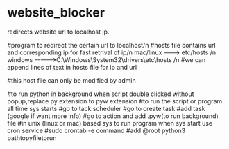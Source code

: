 # website_blocker
redirects website url to localhost ip.

#program to redirect the certain url to localhost/n
#hosts file contains url and corresponding ip for fast retrival of ip/n
mac/linux ---> etc/hosts /n
windows ----->C:\Windows\System32\drivers\etc\hosts /n
#we can append lines of text in hosts file for ip and url
 
#this host file can only be modified by admin

#to run python in background when script double clicked without popup,replace py extension to pyw extension
#to run the script or program all time sys starts
#go to tack scheduler
#go to create task
#add task (google if want more info)
#go to action and add .pyw(to run background) file
#in unix (linux or mac) based sys to run program when sys start use cron service 
#sudo crontab -e command
#add @root python3 pathtopyfiletorun
